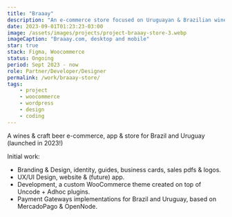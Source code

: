 ```yaml
---
title: "Braaay"
description: "An e-commerce store focused on Uruguayan & Brazilian wines and craft beers."
date: 2023-09-01T01:23:23-03:00
image: /assets/images/projects/project-braaay-store-3.webp
imageCaption: "Braaay.com, desktop and mobile"
star: true
stack: Figma, Woocommerce
status: Ongoing
period: Sept 2023 - now
role: Partner/Developer/Designer
permalink: /work/braaay-store/
tags:
    - project
    - woocommerce
    - wordpress
    - design
    - coding
---
```

<div class="wrapper">
    <p class="fs-400 font-italic">
        A  wines & craft beer e-commerce, app & store for Brazil and Uruguay (launched in 2023!)
    </p>
    <p>Initial work:</p>
    <ul>
        <li><span class="text-underline font-weight-400">Branding & Design</span>, identity, guides, business cards, sales pdfs & logos.</li>
        <li><span class="text-underline font-weight-400">UX/UI Design</span>, website & (future) app.</li>
        <li><span class="text-underline font-weight-400">Development</span>, a custom WooCommerce theme created on top of Uncode + Adhoc plugins.</li>
        <li><span class="text-underline font-weight-400">Payment Gateways</span> implementations for Brazil and Uruguay, based on MercadoPago & OpenNode.</li>
    </ul>
</div>